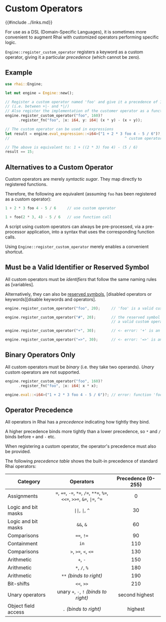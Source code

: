 Custom Operators
================

{{#include ../links.md}}

For use as a DSL (Domain-Specific Languages), it is sometimes more convenient to augment Rhai with
customized operators performing specific logic.

`Engine::register_custom_operator` registers a keyword as a custom operator, giving it a particular
_precedence_ (which cannot be zero).


Example
-------

```rust no_run
use rhai::Engine;

let mut engine = Engine::new();

// Register a custom operator named 'foo' and give it a precedence of 160
// (i.e. between +|- and *|/)
// Also register the implementation of the customer operator as a function
engine.register_custom_operator("foo", 160)?
      .register_fn("foo", |x: i64, y: i64| (x * y) - (x + y));

// The custom operator can be used in expressions
let result = engine.eval_expression::<i64>("1 + 2 * 3 foo 4 - 5 / 6")?;
//                                                    ^ custom operator

// The above is equivalent to: 1 + ((2 * 3) foo 4) - (5 / 6)
result == 15;
```


Alternatives to a Custom Operator
--------------------------------

Custom operators are merely _syntactic sugar_.  They map directly to registered functions.

Therefore, the following are equivalent (assuming `foo` has been registered as a custom operator):

```rust no_run
1 + 2 * 3 foo 4 - 5 / 6     // use custom operator

1 + foo(2 * 3, 4) - 5 / 6   // use function call
```

A script using custom operators can always be pre-processed, via a pre-processor application,
into a syntax that uses the corresponding function calls.

Using `Engine::register_custom_operator` merely enables a convenient shortcut.


Must be a Valid Identifier or Reserved Symbol
--------------------------------------------

All custom operators must be _identifiers_ that follow the same naming rules as [variables].

Alternatively, they can also be [reserved symbols]({{rootUrl}}/appendix/operators.md#symbols),
[disabled operators or keywords][disable keywords and operators].

```rust no_run
engine.register_custom_operator("foo", 20);     // 'foo' is a valid custom operator

engine.register_custom_operator("#", 20);       // the reserved symbol '#' is also
                                                // a valid custom operator

engine.register_custom_operator("+", 30);       // <- error: '+' is an active operator

engine.register_custom_operator("=>", 30);      // <- error: '=>' is an active symbol
```


Binary Operators Only
---------------------

All custom operators must be _binary_ (i.e. they take two operands).
_Unary_ custom operators are not supported.

```rust no_run
engine.register_custom_operator("foo", 160)?
      .register_fn("foo", |x: i64| x * x);

engine.eval::<i64>("1 + 2 * 3 foo 4 - 5 / 6")?; // error: function 'foo (i64, i64)' not found
```


Operator Precedence
-------------------

All operators in Rhai has a _precedence_ indicating how tightly they bind.

A higher precedence binds more tightly than a lower precedence, so `*` and `/` binds before `+` and `-` etc.

When registering a custom operator, the operator's precedence must also be provided.

The following _precedence table_ shows the built-in precedence of standard Rhai operators:

| Category            |                                        Operators                                         | Precedence (0-255) |
| ------------------- | :--------------------------------------------------------------------------------------: | :----------------: |
| Assignments         | `=`, `+=`, `-=`, `*=`, `/=`, `**=`, `%=`,<br/>`<<=`, `>>=`, `&=`, <code>\|=</code>, `^=` |         0          |
| Logic and bit masks |                         <code>\|\|</code>,  <code>\|</code>, `^`                         |         30         |
| Logic and bit masks |                                        `&&`, `&`                                         |         60         |
| Comparisons         |                                        `==`, `!=`                                        |         90         |
| Containment         |                                           `in`                                           |        110         |
| Comparisons         |                                   `>`, `>=`, `<`, `<=`                                   |        130         |
| Arithmetic          |                                         `+`, `-`                                         |        150         |
| Arithmetic          |                                      `*`, `/`, `%`                                       |        180         |
| Arithmetic          |                                 `**` _(binds to right)_                                  |        190         |
| Bit-shifts          |                                        `<<`, `>>`                                        |        210         |
| Unary operators     |                          unary `+`, `-`, `!` _(binds to right)_                          |   second highest   |
| Object field access |                                  `.` _(binds to right)_                                  |      highest       |
